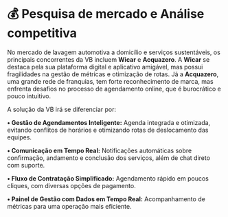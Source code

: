 # 💰 Pesquisa de mercado e Análise competitiva

No mercado de lavagem automotiva a domicílio e serviços sustentáveis, os principais
concorrentes da VB incluem **Wicar** e **Acquazero**. A **Wicar** se destaca pela sua plataforma digital e aplicativo amigável, mas possui fragilidades na gestão de métricas e otimização de rotas. Já a **Acquazero**, uma grande rede de franquias, tem forte reconhecimento de marca, mas enfrenta desafios no processo de agendamento online, que é burocrático e pouco intuitivo.

A solução da VB irá se diferenciar por:

**• Gestão de Agendamentos Inteligente:** Agenda integrada e otimizada, evitando
conflitos de horários e otimizando rotas de deslocamento das equipes.

**• Comunicação em Tempo Real:** Notificações automáticas sobre confirmação,
andamento e conclusão dos serviços, além de chat direto com suporte.

**• Fluxo de Contratação Simplificado:** Agendamento rápido em poucos cliques,
com diversas opções de pagamento.

**• Painel de Gestão com Dados em Tempo Real:** Acompanhamento de métricas
para uma operação mais eficiente.